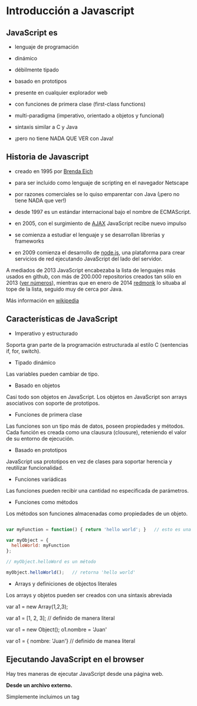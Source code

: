 # Introducción a Javascript

## JavaScript es

* lenguaje de programación
* dinámico
* débilmente tipado
* basado en prototipos
* presente en cualquier explorador web
* con funciones de primera clase (first-class functions)
* multi-paradigma (imperativo, orientado a objetos y funcional)

* sintaxis similar a C y Java
* ¡pero no tiene NADA QUE VER con Java!

## Historia de Javascript

* creado en 1995 por [Brenda Eich](https://es.wikipedia.org/wiki/Brendan_Eich)
* para ser incluido como lenguaje de scripting en el navegador Netscape
* por razones comerciales se lo quiso emparentar con Java (¡pero no tiene NADA que ver!)
* desde 1997 es un estándar internacional bajo el nombre de ECMAScript.

* en 2005, con el surgimiento de [AJAX](https://es.wikipedia.org/wiki/AJAX) JavaScript recibe nuevo impulso
* se comienza a estudiar el lenguaje y se desarrollan librerías y frameworks
* en 2009 comienza el desarrollo de [node.js](http://nodejs.org/), una plataforma para crear servicios de red ejecutando JavaScript del lado del servidor.

A mediados de 2013 JavaScript encabezaba la lista de lenguajes más usados en github, con más de 200.000 repositorios creados tan sólo en 2013 ([ver números](http://adambard.com/blog/top-github-languages-for-2013-so-far/)), mientras que en enero de 2014 [redmonk](http://redmonk.com/sogrady/2014/01/22/language-rankings-1-14/) lo situaba al tope de la lista, seguido muy de cerca por Java.

Más información en [wikipedia](https://es.wikipedia.org/wiki/JavaScript)

## Características de JavaScript

* Imperativo y estructurado

Soporta gran parte de la programación estructurada al estilo C (sentencias if, for, switch).

* Tipado dinámico

Las variables pueden cambiar de tipo.

* Basado en objetos

Casi todo son objetos en JavaScript. Los objetos en JavaScript son arrays asociativos con soporte de prototipos.

* Funciones de primera clase

Las funciones son un tipo más de datos, poseen propiedades y métodos. Cada función es creada como una clausura (clousure), reteniendo el valor de su entorno de ejecución.

* Basado en prototipos

JavaScript usa prototipos en vez de clases para soportar herencia y reutilizar funcionalidad.

* Funciones variádicas

Las funciones pueden recibir una cantidad no especificada de parámetros.

* Funciones como métodos

Los métodos son funciones almacenadas como propiedades de un objeto.

```javascript

var myFunction = function() { return 'hello world'; }   // esto es una función

var myObject = {
  helloWorld: myFunction
};

// myObject.helloWord es un método

myObject.helloWorld();   // retorna 'hello world'
```

* Arrays y definiciones de objectos literales

Los arrays y objetos pueden ser creados con una sintaxis abreviada

var a1 = new Array(1,2,3);

var a1 = [1, 2, 3];           // definido de manera literal

var o1 = new Object();
o1.nombre = 'Juan'

var o1 = { nombre: 'Juan'}   // definido de manea literal


## Ejecutando JavaScript en el browser

Hay tres maneras de ejecutar JavaScript desde una página web.

**Desde un archivo externo.**

Simplemente incluimos un tag <script> con un atributo src apuntando al archivo que queremos incluir.

```html
<html>
  <head>
    <title></title>
  </head>
  <body>
    <script type='text/javascript' src='js/helper.js'></script>
  </body>
</html>
```

**Desde un tag <script>.**

Incluimos el código JavaScript entre tags <script>.

```html
<html>
  <head>
    <title></title>
  </head>
  <body>
    <script type='text/javascript'>
    function fromScriptTag {
      console.log('running from script tag!');
    }
    </script>
  </body>
</html>
```

**Embebido en el html**

Incluimos el código JavaScript en un atriuto de un elemento html. Esta forma no es recomendad dad que nos queda mezclado el código JavaScript con nuestro html. Más adelante veremos que hay mejores formas de hacer esto.

```html
<html>
  <head>
    <title></title>
  </head>
  <body>
    <a href='#' onclick='alert("hola desde html!");'>en el html (MUY FEO!!!)</a>
  </body>
</html>
```

Ver este [ejemplo](ejemplos/01_ejecutando_js/test.html).

Recursos útiles

http://radar.oreilly.com/2011/06/time-to-learn-javascript.html

[JavaScript, the good parts](http://shop.oreilly.com/product/9780596517748.do)

